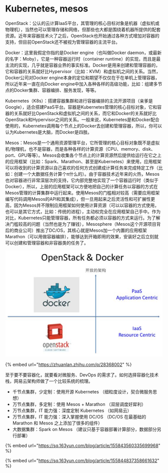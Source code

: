 # Kubernetes, mesos

OpenStack：公认的云计算IaaS平台，其管理的核心目标对象是机器（虚拟机或物理机），当然也可以管理存储和网络，但那些也大都是围绕着机器所提供的配套资源。近年来容器技术火了之后，OpenStack也开始通过各种方式增加对容器的支持，但目前OpenStack还不被视为管理容器的主流平台。

Docker：这里我假定你指的是Docker engine（也叫做Docker daemon，或最新的名字：Moby），它是一种容器运行时（container runtime）的实现，而且是最主流的实现，几乎就是容器业界的事实标准。Docker是用来创建和管理容器的，它和容器的关系就好比Hypervisor（比如：KVM）和虚拟机之间的关系。当然，Docker公司对Docker engine本身的定位和期望不仅仅在于在单机上管理容器，所以近年来一直在向Docker engine中加入各种各样的高级功能，比如：组建多节点的Docker集群、容器编排、服务发现，等等。

Kubernetes（K8s）：搭建容器集群和进行容器编排的主流开源项目（亲爹是Google），适合搭建PaaS平台。容器是Kubernetes管理的核心目标对象，它和容器的关系就好比OpenStack和虚拟机之间的关系，而它和Docker的关系就好比OpenStack和Hypervisor之间的关系。一般来说，Kubernetes是和Docker配合使用的，Kubernetes调用每个节点上的Docker去创建和管理容器，所以，你可以认为Kubernetes是大脑，而Docker是四肢。

Mesos：Mesos是一个通用资源管理平台，它所管理的核心目标对象既不是虚拟机/物理机，也不是容器，而是各种各样的计算资源（CPU、memory、disk、port、GPU等等）。Mesos会收集各个节点上的计算资源然后提供给运行在它之上的应用框架（比如：Spark、Marathon、甚至是Kubernetes）来使用，应用框架可以将收到的计算资源以自己喜欢的任何方式创建成计算任务来完成特定工作（比如：创建一个大数据任务计算个π什么的）。由于容器技术近年来的火热，Mesos也对容器进行非常深层次的支持，它内部完整地实现了一个容器运行时（类似于Docker），所以，上层的应用框架可以方便地把自己的计算任务以容器的方式在Mesos管理的计算集群中运行起来。使用Mesos的门槛相对较高（需要应用框架编写代码调用Mesos的API和其集成），但一旦用起来之后灵活性和可扩展性更高，因为Mesos并不限制应用框架如何使用计算资源（可以以容器的方式使用，也可以是其它方式，比如：传统的进程），主动权完全在应用框架自己手中。作为对比，Kubernetes只能管理容器，所有任务都必须以容器的方式来运行。为了解决门槛较高的问题（当然也是为了赚钱），Mesosphere（Mesos这个开源项目背后的商业公司）推出了DC/OS，其核心就是Mesos加一个内置的应用框架Marathon（可以用做容器编排），能够达到开箱即用的效果，安装好之后立刻就可以创建和管理容器和非容器类的任务了。

![](../../.gitbook/assets/image%20%289%29.png)

{% embed url="https://zhuanlan.zhihu.com/p/28368002" %}

至于要不要容器化，就要看对微服务、DevOps 的需求了。如何选择容器化技术栈，网易云架构师做了一个比较系统的梳理。

* 千节点集群，少定制：使用开源 Kubernetes （细粒度设计，契合微服务思想）
* 万节点集群，多定制：使用 Mesos + Marathon （双层调度好犀利）
* 万节点集群，IT 能力强：深度定制 Kubernetes （如网易云）
* 万节点集群，IT 能力强：深入掌握使用 DC/OS （DC/OS 在最基础的 Marathon 和 Mesos 之上添加了很多的组件）
* 大数据集群：Spark on Mesos （建议只基于容器部署计算部分，数据部分另行部署）

{% embed url="https://sq.163yun.com/blog/article/155843560335699968" %}

{% embed url="https://sq.163yun.com/blog/article/155844837358661632" %}



  


  


